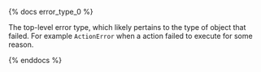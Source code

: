 {% docs error_type_0 %}

The top-level error type, which likely pertains to the type of object that failed. For example `ActionError` when a action failed to execute for some reason.

{% enddocs %}